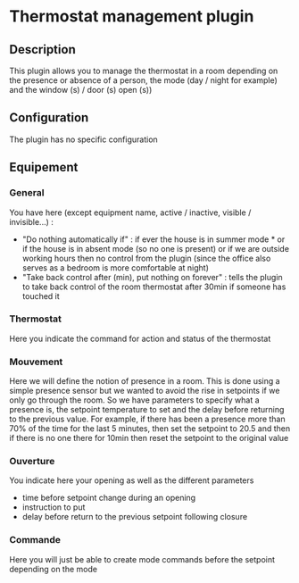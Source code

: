 # Thermostat management plugin

## Description

This plugin allows you to manage the thermostat in a room depending on the presence or absence of a person, the mode (day / night for example) and the window (s) / door (s) open (s))

## Configuration

The plugin has no specific configuration

## Equipement

### General

You have here (except equipment name, active / inactive, visible / invisible...) : 

- "Do nothing automatically if" : if ever the house is in summer mode * or if the house is in absent mode (so no one is present) or if we are outside working hours then no control from the plugin (since the office also serves as a bedroom is more comfortable at night)
- "Take back control after (min), put nothing on forever" : tells the plugin to take back control of the room thermostat after 30min if someone has touched it

### Thermostat

Here you indicate the command for action and status of the thermostat

### Mouvement

Here we will define the notion of presence in a room. This is done using a simple presence sensor but we wanted to avoid the rise in setpoints if we only go through the room. So we have parameters to specify what a presence is, the setpoint temperature to set and the delay before returning to the previous value. For example, if there has been a presence more than 70% of the time for the last 5 minutes, then set the setpoint to 20.5 and then if there is no one there for 10min then reset the setpoint to the original value

### Ouverture

You indicate here your opening as well as the different parameters
- time before setpoint change during an opening
- instruction to put
- delay before return to the previous setpoint following closure

### Commande

Here you will just be able to create mode commands before the setpoint depending on the mode
